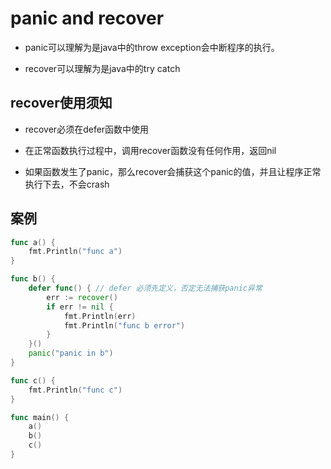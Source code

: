 # panic and recover

* panic可以理解为是java中的throw exception会中断程序的执行。

* recover可以理解为是java中的try catch

## recover使用须知

* recover必须在defer函数中使用

* 在正常函数执行过程中，调用recover函数没有任何作用，返回nil

* 如果函数发生了panic，那么recover会捕获这个panic的值，并且让程序正常执行下去，不会crash

## 案例

```go
func a() {
	fmt.Println("func a")
}

func b() {
	defer func() { // defer 必须先定义，否定无法捕获panic异常
		err := recover()
		if err != nil {
			fmt.Println(err)
			fmt.Println("func b error")
		}
	}()
	panic("panic in b")
}

func c() {
	fmt.Println("func c")
}

func main() {
	a()
	b()
	c()
}
```